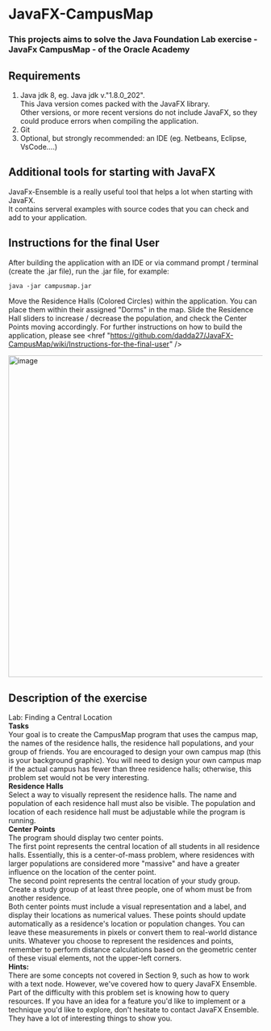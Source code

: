 # JavaFX-CampusMap
### This projects aims to solve the Java Foundation Lab exercise - JavaFx CampusMap - of the Oracle Academy

## Requirements
1)	Java jdk 8, eg.  Java jdk v."1.8.0_202".\
This Java version comes packed with the JavaFX library.\
Other versions, or more recent versions do not include JavaFX, so they could produce errors when compiling the application.
2)	Git
3)	Optional, but strongly recommended: an IDE (eg. Netbeans, Eclipse, VsCode….)

## Additional tools for starting with JavaFX
JavaFx-Ensemble is a really useful tool that helps a lot when starting with JavaFX.\
It contains serveral examples with source codes that you can check and add to your application.

## Instructions for the final User
After building the application with an IDE or via command prompt / terminal (create the .jar file),
run the .jar file, for example:
```
java -jar campusmap.jar
```
Move the Residence Halls (Colored Circles) within the application. You can place them within their assigned "Dorms" in the map. 
Slide the Residence Hall sliders to increase / decrease the population, and check the Center Points moving accordingly.
For further instructions on how to build the application, please see <href "https://github.com/dadda27/JavaFX-CampusMap/wiki/Instructions-for-the-final-user" />

<img width="1002" height="636" alt="image" src="https://github.com/user-attachments/assets/6c748a35-5c77-43a3-bb7b-a10cf4f6084c" />

## Description of the exercise
Lab: Finding a Central Location\
**Tasks**\
Your goal is to create the CampusMap program that uses the campus map, the names of the residence halls, the residence hall populations, and your group of friends. You are encouraged to design your own campus map (this is your background graphic). You will need to design your own campus map if the actual campus has fewer than three residence halls; otherwise, this problem set would not be very interesting.\
**Residence Halls**\
Select a way to visually represent the residence halls. The name and population of each residence hall must also be visible. The population and location of each residence hall must be adjustable while the program is running.\
**Center Points**\
The program should display two center points.\
The first point represents the central location of all students in all residence halls. Essentially, this is a center-of-mass problem, where residences with larger populations are considered more "massive" and have a greater influence on the location of the center point.\
The second point represents the central location of your study group. Create a study group of at least three people, one of whom must be from another residence.\
Both center points must include a visual representation and a label, and display their locations as numerical values. These points should update automatically as a residence's location or population changes. You can leave these measurements in pixels or convert them to real-world distance units.
Whatever you choose to represent the residences and points, remember to perform distance calculations based on the geometric center of these visual elements, not the upper-left corners.\
**Hints:**\
There are some concepts not covered in Section 9, such as how to work with a text node. However, we've covered how to query JavaFX Ensemble. Part of the difficulty with this problem set is knowing how to query resources. If you have an idea for a feature you'd like to implement or a technique you'd like to explore, don't hesitate to contact JavaFX Ensemble. They have a lot of interesting things to show you.
